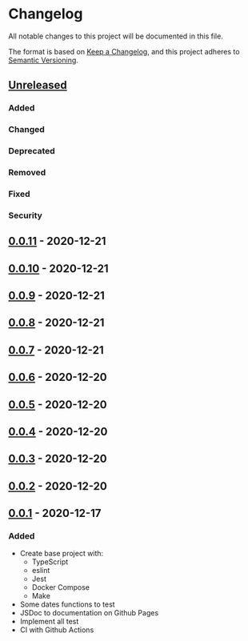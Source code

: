 # Changelog

All notable changes to this project will be documented in this file.

The format is based on [Keep a Changelog](https://keepachangelog.com/en/1.0.0/),
and this project adheres to [Semantic Versioning](https://semver.org/spec/v2.0.0.html).

## [Unreleased](https://github.com/nabby27/main-fns/compare/v0.0.11...HEAD)

### Added
### Changed
### Deprecated
### Removed
### Fixed
### Security

## [0.0.11](https://github.com/nabby27/main-fns/releases/tag/v0.0.11) - 2020-12-21

## [0.0.10](https://github.com/nabby27/main-fns/releases/tag/v0.0.10) - 2020-12-21

## [0.0.9](https://github.com/nabby27/main-fns/releases/tag/v0.0.9) - 2020-12-21

## [0.0.8](https://github.com/nabby27/main-fns/releases/tag/v0.0.8) - 2020-12-21

## [0.0.7](https://github.com/nabby27/main-fns/releases/tag/v0.0.7) - 2020-12-21

## [0.0.6](https://github.com/nabby27/main-fns/releases/tag/v0.0.6) - 2020-12-20

## [0.0.5](https://github.com/nabby27/main-fns/releases/tag/v0.0.5) - 2020-12-20

## [0.0.4](https://github.com/nabby27/main-fns/releases/tag/v0.0.4) - 2020-12-20

## [0.0.3](https://github.com/nabby27/main-fns/releases/tag/v0.0.3) - 2020-12-20

## [0.0.2](https://github.com/nabby27/main-fns/releases/tag/v0.0.2) - 2020-12-20

## [0.0.1](https://github.com/nabby27/main-fns/releases/tag/v0.0.1) - 2020-12-17

### Added
- Create base project with:
  - TypeScript
  - eslint
  - Jest
  - Docker Compose
  - Make
- Some dates functions to test
- JSDoc to documentation on Github Pages
- Implement all test
- CI with Github Actions